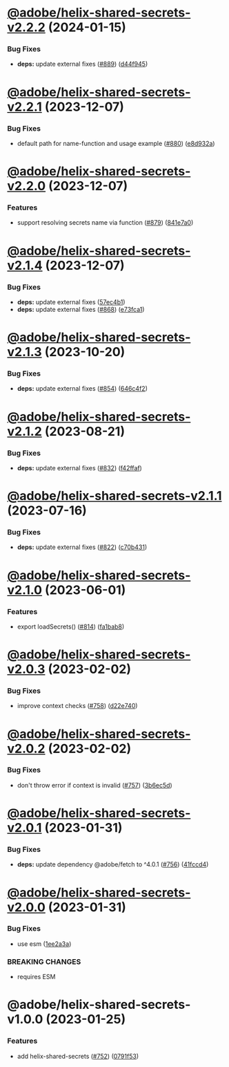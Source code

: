# [@adobe/helix-shared-secrets-v2.2.2](https://github.com/adobe/helix-shared/compare/@adobe/helix-shared-secrets-v2.2.1...@adobe/helix-shared-secrets-v2.2.2) (2024-01-15)


### Bug Fixes

* **deps:** update external fixes ([#889](https://github.com/adobe/helix-shared/issues/889)) ([d44f945](https://github.com/adobe/helix-shared/commit/d44f945a6fcb13b80b9b7e970765a2e26f2b990a))

# [@adobe/helix-shared-secrets-v2.2.1](https://github.com/adobe/helix-shared/compare/@adobe/helix-shared-secrets-v2.2.0...@adobe/helix-shared-secrets-v2.2.1) (2023-12-07)


### Bug Fixes

* default path for name-function and usage example ([#880](https://github.com/adobe/helix-shared/issues/880)) ([e8d932a](https://github.com/adobe/helix-shared/commit/e8d932aa90174515f673c533396fa615a1c6eec9))

# [@adobe/helix-shared-secrets-v2.2.0](https://github.com/adobe/helix-shared/compare/@adobe/helix-shared-secrets-v2.1.4...@adobe/helix-shared-secrets-v2.2.0) (2023-12-07)


### Features

* support resolving secrets name via function ([#879](https://github.com/adobe/helix-shared/issues/879)) ([841e7a0](https://github.com/adobe/helix-shared/commit/841e7a0d1a4182020cb6715ff1b96f2bccc36a5e))

# [@adobe/helix-shared-secrets-v2.1.4](https://github.com/adobe/helix-shared/compare/@adobe/helix-shared-secrets-v2.1.3...@adobe/helix-shared-secrets-v2.1.4) (2023-12-07)


### Bug Fixes

* **deps:** update external fixes ([57ec4b1](https://github.com/adobe/helix-shared/commit/57ec4b17c39438819389b5132fabd3e4adcbcbcf))
* **deps:** update external fixes ([#868](https://github.com/adobe/helix-shared/issues/868)) ([e73fca1](https://github.com/adobe/helix-shared/commit/e73fca1bccd27e49d532f42d07292d2ad02ef899))

# [@adobe/helix-shared-secrets-v2.1.3](https://github.com/adobe/helix-shared/compare/@adobe/helix-shared-secrets-v2.1.2...@adobe/helix-shared-secrets-v2.1.3) (2023-10-20)


### Bug Fixes

* **deps:** update external fixes ([#854](https://github.com/adobe/helix-shared/issues/854)) ([646c4f2](https://github.com/adobe/helix-shared/commit/646c4f2f746fe83e268edbda9e9ae844ad24f79c))

# [@adobe/helix-shared-secrets-v2.1.2](https://github.com/adobe/helix-shared/compare/@adobe/helix-shared-secrets-v2.1.1...@adobe/helix-shared-secrets-v2.1.2) (2023-08-21)


### Bug Fixes

* **deps:** update external fixes ([#832](https://github.com/adobe/helix-shared/issues/832)) ([f42ffaf](https://github.com/adobe/helix-shared/commit/f42ffaf9d756fbd1cad06f5c149f3b2c301e5233))

# [@adobe/helix-shared-secrets-v2.1.1](https://github.com/adobe/helix-shared/compare/@adobe/helix-shared-secrets-v2.1.0...@adobe/helix-shared-secrets-v2.1.1) (2023-07-16)


### Bug Fixes

* **deps:** update external fixes ([#822](https://github.com/adobe/helix-shared/issues/822)) ([c70b431](https://github.com/adobe/helix-shared/commit/c70b4313e7946f38dc4827a0cc981c8bd0cb4f32))

# [@adobe/helix-shared-secrets-v2.1.0](https://github.com/adobe/helix-shared/compare/@adobe/helix-shared-secrets-v2.0.3...@adobe/helix-shared-secrets-v2.1.0) (2023-06-01)


### Features

* export loadSecrets() ([#814](https://github.com/adobe/helix-shared/issues/814)) ([fa1bab8](https://github.com/adobe/helix-shared/commit/fa1bab81dfe3c581e03355aa6b3e587722cc145a))

# [@adobe/helix-shared-secrets-v2.0.3](https://github.com/adobe/helix-shared/compare/@adobe/helix-shared-secrets-v2.0.2...@adobe/helix-shared-secrets-v2.0.3) (2023-02-02)


### Bug Fixes

* improve context checks ([#758](https://github.com/adobe/helix-shared/issues/758)) ([d22e740](https://github.com/adobe/helix-shared/commit/d22e74064825cc5efd1c1968f33ac389b16dd4d8))

# [@adobe/helix-shared-secrets-v2.0.2](https://github.com/adobe/helix-shared/compare/@adobe/helix-shared-secrets-v2.0.1...@adobe/helix-shared-secrets-v2.0.2) (2023-02-02)


### Bug Fixes

* don't throw error if context is invalid ([#757](https://github.com/adobe/helix-shared/issues/757)) ([3b6ec5d](https://github.com/adobe/helix-shared/commit/3b6ec5d2ce5a481f147dcab669cfa94c90a5bcf9))

# [@adobe/helix-shared-secrets-v2.0.1](https://github.com/adobe/helix-shared/compare/@adobe/helix-shared-secrets-v2.0.0...@adobe/helix-shared-secrets-v2.0.1) (2023-01-31)


### Bug Fixes

* **deps:** update dependency @adobe/fetch to ^4.0.1 ([#756](https://github.com/adobe/helix-shared/issues/756)) ([41fccd4](https://github.com/adobe/helix-shared/commit/41fccd4845f7b07e121360680c99e272050c826b))

# [@adobe/helix-shared-secrets-v2.0.0](https://github.com/adobe/helix-shared/compare/@adobe/helix-shared-secrets-v1.0.0...@adobe/helix-shared-secrets-v2.0.0) (2023-01-31)


### Bug Fixes

* use esm ([1ee2a3a](https://github.com/adobe/helix-shared/commit/1ee2a3a952b2ca6453507d73e89efdc06fc57c11))


### BREAKING CHANGES

* requires ESM

# @adobe/helix-shared-secrets-v1.0.0 (2023-01-25)


### Features

* add helix-shared-secrets ([#752](https://github.com/adobe/helix-shared/issues/752)) ([0791f53](https://github.com/adobe/helix-shared/commit/0791f53527eeb4b679478a297a5de728eb42466d))
